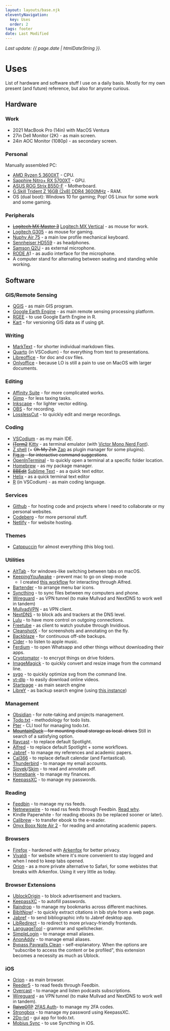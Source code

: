 ```yaml
---
layout: layouts/base.njk
eleventyNavigation:
  key: Uses
  order: 2
tags: footer
date: Last Modified
---
```


_<p class="small">Last update: {{ page.date | htmlDateString }}.</p>_

# Uses

List of hardware and software stuff I use on a daily basis. Mostly for my own present (and future) reference, but also for anyone curious.

## Hardware

### Work

- 2021 MacBook Pro (14in) with MacOS Ventura
- 27in Dell Monitor (2K) - as main screen.
- 24in AOC Monitor (1080p) - as secondary screen.

### Personal

Manually assembled PC:
- [AMD Ryzen 5 3600XT](https://www.amd.com/en/products/cpu/amd-ryzen-5-3600xt) - CPU.
- [Sapphire Nitro+ RX 5700XT](https://www.sapphiretech.com/en/consumer/nitro-radeon-rx-5700-xt-8g-gddr6) - GPU.
- [ASUS ROG Strix B550-F](https://rog.asus.com/motherboards/rog-strix/rog-strix-b550-f-gaming-model/) - Motherboard.
- [G.Skill Trident Z 16GB (2x8) DDR4 3600MHz](https://www.gskill.com/product/165/166/1562743659/F4-3600C16D-16GTZRC) - RAM.
- OS (dual boot): Windows 10 for gaming; Pop! OS Linux for some work and some gaming.

### Peripherals

- ~~[Logitech MX Master 3](https://www.logitech.com/en-us/products/mice/mx-master-3s.910-006556.html)~~ [Logitech MX Vertical](https://www.logitech.com/en/products/mice/mx-vertical-ergonomic-mouse.html) - as mouse for work.
- [Logitech G305](https://www.logitechg.com/en-us/products/gaming-mice/g305-lightspeed-wireless-gaming-mouse.910-005280.html) - as mouse for gaming.
- [Nuphy Air 75](https://nuphy.com/products/air75) - a main low profile mechanical keyboard.
- [Sennheiser HD559](https://www.sennheiser-hearing.com/it-IT/p/hd-559/) - as headphones.
- [Samson Q2U](https://samsontech.com/products/microphones/usb-microphones/q2u/) - as external microphone.
- [RODE A](https://rode.com/en/interfaces-and-mixers/ai-series/ai-1)1 - as audio interface for the microphone.
- A computer stand for alternating between seating and standing while working.

## Software

### GIS/Remote Sensing

- [QGIS](https://qgis.org) - as main GIS program.
- [Google Earth Engine](https://earthengine.google.com/) - as main remote sensing processing platform.
- [RGEE](https://r-spatial.github.io/rgee/) - to use Google Earth Engine in R.
- [Kart](https://kartproject.org/) - for versioning GIS data as if using git.

### Writing

- [MarkText](https://github.com/marktext/marktext) - for shorter individual markdown files.
- [Quarto](https://quarto.org/) (in VSCodium) - for everything from text to presentations.
- [Libreoffice](https://www.libreoffice.org/) - for doc and csv files.
- [Onlyoffice](https://www.onlyoffice.com/) - because LO is still a pain to use on MacOS with larger documents.

### Editing

- [Affinity Suite](https://affinity.serif.com) - for more complicated works.
- [Gimp](https://www.gimp.org/) - for less taxing tasks.
- [Inkscape](https://inkscape.org/) - for lighter vector editing.
- [OBS](https://obsproject.com/) - for recording.
- [LosslessCut](https://github.com/mifi/lossless-cut) - to quickly edit and merge recordings.

### Coding

- [VSCodium](https://vscodium.com/) - as my main IDE.
- ~~[ITerm2](https://iterm2.com/)~~ [Kitty](https://sw.kovidgoyal.net/kitty/) - as terminal emulator (with [Victor Mono Nerd Font](https://www.programmingfonts.org/#victor-mono)).
- [Z shell](https://www.zsh.org/) (+ ~~Oh My Zsh~~ [Zap](https://github.com/zap-zsh/zap) as plugin manager for some plugins).
- ~~[Fig.io](https://fig.io/) - for interactive command suggestions~~.
- [OpenInTerminal](https://github.com/Ji4n1ng/OpenInTerminal) - to quickly open a terminal at a specific folder location.
- [Homebrew](https://brew.sh/) - as my package manager.
- ~~[BBEdit](https://www.barebones.com/products/bbedit/)~~ [Sublime Text](https://www.sublimetext.com/) - as a quick text editor.
- [Helix](https://helix-editor.com/) - as a quick terminal text editor
- [R](https://www.r-project.org/) (in VSCodium) - as main coding language.

### Services

- [Github](https://github.com/) - for hosting code and projects where I need to collaborate or my personal websites.
- [Codeberg](https://codeberg.org/) - for more personal stuff.
- [Netlify](https://www.netlify.com/) - for website hosting.

### Themes

- [Catppuccin](https://github.com/catppuccin) for almost everything (this blog too).

### Utilities

- [AltTab](https://alt-tab-macos.netlify.app/) - for windows-like switching between tabs on macOS.
- [KeepingYouAwake](https://keepingyouawake.app/) - prevent mac to go on sleep mode 
  - I created [this workflow](https://github.com/andreatitolo/kya-alfred) for interacting through Alfred.
- [Bartender](https://www.macbartender.com/) - to arrange menu bar icons.
- [Syncthing](https://syncthing.net/) - to sync files between my computers and phone.
- [Wireguard](https://www.wireguard.com/) - as VPN tunnel (to make Mullvad and NextDNS to work well in tandem)
- [MullvadVPN](https://mullvad.net/) - as VPN client.
- [NextDNS](https://nextdns.io/) - to block ads and trackers at the DNS level.
- [Lulu](https://objective-see.org/products/lulu.html) - to have more control on outgoing connections.
- [Freetube](https://freetubeapp.io/) - as client to watch youtube through Invidious.
- [CleanshotX](https://cleanshot.com/) - for screenshots and annotating on the fly.
- [Backblaze](https://www.backblaze.com/) - for continuous off-site backups.
- [Cider](https://cider.sh/) - to listen to apple music.
- [Ferdium](https://ferdium.org/) - to open Whatsapp and other things without downloading their apps.
- [Cryptomator](https://cryptomator.org/) - to encrypt things on drive folders.
- [ImageMagick](https://imagemagick.org/) - to quickly convert and resize image from the command line.
- [svgo](https://github.com/svg/svgo) - to quickly optimize svg from the command line.
- [yt-dlp](https://github.com/yt-dlp/yt-dlp) - to easily download online videos.
- [Startpage](https://startpage.com) - as main search engine
- [LibreY](https://github.com/hnhx/librex/) - as backup search engine (using [this instance](https://search.ahwx.org))

### Management

- [Obsidian](https://obsidian.md/) - for note-taking and projects management.
- [Todo.txt](https://github.com/todotxt/todo.txt) - methodology for todo lists.
- [Pter](https://vonshednob.cc/pter/) - CLI tool for managing todo.txt.
- ~~[MountainDuck](https://mountainduck.io/) - for mounting cloud storage as local. drives~~ Still in search of a satisfying option.
- [Raycast](https://www.raycast.com/) - to replace default Spotlight.
- [Alfred](https://www.alfredapp.com/) - to replace default Spotlight + some workflows.
- [Jabref](https://www.jabref.org/) - to manage my references and academic papers.
- [Cal366](https://nspektor.com/en) - to replace default calendar (and Fantastical).
- [Thunderbird](https://www.thunderbird.net) - to manage my email accounts.
- [Sioyek](https://sioyek.info/)/[Skim](https://skim-app.sourceforge.io/) - to read and annotate pdf.
- [Homebank](https://code.launchpad.net/homebank) - to manage my finances.
- [KeepassXC](https://keepassxc.org/) - to manage my passwords.

### Reading

- [Feedbin](https://feedbin.com/) - to manage my rss feeds.
- [Netnewswire](https://netnewswire.com/) - to read rss feeds through Feedbin. [Read why](https://inessential.com/2023/02/20/on_not_taking_money_for_netnewswire).
- Kindle Paperwhite - for reading ebooks (to be replaced sooner or later).
- [Calibrew](https://calibre-ebook.com/) - to transfer ebook to the e-reader.
- [Onyx Boox Note Air 2](https://onyxboox.com/boox_noteair2) - for reading and annotating academic papers.

### Browsers

- [Firefox](https://www.mozilla.org/en-US/firefox/new/) - hardened with [Arkenfox](https://github.com/arkenfox/user.js) for better privacy.
- [Vivaldi](https://vivaldi.com/) - for website where it's more convenient to stay logged and when I need to keep tabs opened.
- [Orion](https://browser.kagi.com/) - as a more private alternative to Safari, for some webistes that breaks with Arkenfox. Using it very little as today.

### Browser Extensions

- [UblockOrigin](https://ublockorigin.com/) - to block advertisement and trackers.
- [KeepassXC](https://addons.mozilla.org/en-US/firefox/addon/keepassxc-browser/) - to autofill passwords.
- [Raindrop](https://raindrop.io/) - to manage my bookmarks across different machines.
- [BibItNow](https://addons.mozilla.org/en-US/firefox/addon/bibitnow/)! - to quickly extract citations in bib style from a web page.
- [Jabref](https://addons.mozilla.org/en-US/firefox/addon/jabref/) - to send bibliographic info to Jabref desktop app.
- [LibRedirect](https://libredirect.github.io/) - to redirect to more privacy-friendly frontends.
- [LanguageTool](https://languagetool.org/) - grammar and spellchecker.
- [SimpleLogin](https://simplelogin.io/) - to manage email aliases.
- [AnonAddy](https://anonaddy.com/) - to manage email aliases.
- [Bypass Paywalls Clean](https://gitlab.com/magnolia1234/bypass-paywalls-firefox-clean) - self-explanatory. When the options are "subscribe to access the content or be profiled", this extension becomes a necessity as much as Ublock.

### iOS

- [Orion](https://browser.kagi.com) - as main browser.
- [Reeder5](https://reederapp.com/) - to read feeds through Feedbin.
- [Overcast](https://overcast.fm/) - to manage and listen podcasts subscriptions.
- [Wireguard](https://www.wireguard.com/) - as VPN tunnel (to make Mullvad and NextDNS to work well in tandem).
- ~~[RaivoOTP](https://raivo-otp.com/)~~ [2FAS Auth](https://2fas.com/)- to manage my 2FA codes.
- [Strongbox](https://strongboxsafe.com/) - to manage my password using KeepassXC.
- [2Do-txt](https://github.com/sodenn/2do-txt) - gui app for todo.txt.
- [Mobius Sync](https://www.mobiussync.com/) - to use Syncthing in iOS.
